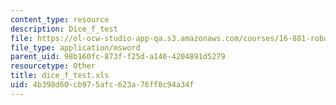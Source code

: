 ```yaml
---
content_type: resource
description: Dice_f_test
file: https://ol-ocw-studio-app-qa.s3.amazonaws.com/courses/16-881-robust-system-design-summer-1998/4b398d60cb975afc623a76ff8c94a34f_dice_f_test.xls
file_type: application/msword
parent_uid: 98b160fc-873f-f25d-a146-4204891d5279
resourcetype: Other
title: dice_f_test.xls
uid: 4b398d60-cb97-5afc-623a-76ff8c94a34f
---
```

